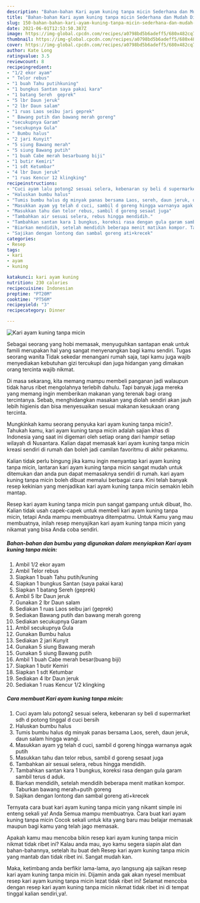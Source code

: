 ```yaml
---
description: "Bahan-bahan Kari ayam kuning tanpa micin Sederhana dan Mudah Dibuat"
title: "Bahan-bahan Kari ayam kuning tanpa micin Sederhana dan Mudah Dibuat"
slug: 150-bahan-bahan-kari-ayam-kuning-tanpa-micin-sederhana-dan-mudah-dibuat
date: 2021-06-01T12:53:50.387Z
image: https://img-global.cpcdn.com/recipes/a0798bd5b6adeff5/680x482cq70/kari-ayam-kuning-tanpa-micin-foto-resep-utama.jpg
thumbnail: https://img-global.cpcdn.com/recipes/a0798bd5b6adeff5/680x482cq70/kari-ayam-kuning-tanpa-micin-foto-resep-utama.jpg
cover: https://img-global.cpcdn.com/recipes/a0798bd5b6adeff5/680x482cq70/kari-ayam-kuning-tanpa-micin-foto-resep-utama.jpg
author: Kate Long
ratingvalue: 3.5
reviewcount: 8
recipeingredient:
- "1/2 ekor ayam"
- " Telor rebus"
- "1 buah Tahu putihkuning"
- "1 bungkus Santan saya pakai kara"
- "1 batang Sereh  geprek"
- "5 lbr Daun jeruk"
- "2 lbr Daun salam"
- "1 ruas Laos seibu jari geprek"
- " Bawang putih dan bawang merah goreng"
- "secukupnya Garam"
- "secukupnya Gula"
- " Bumbu halus"
- "2 jari Kunyit"
- "5 siung Bawang merah"
- "5 siung Bawang putih"
- "1 buah Cabe merah besarbuang biji"
- "1 butir Kemiri"
- "1 sdt Ketumbar"
- "4 lbr Daun jeruk"
- "1 ruas Kencur 12 klingking"
recipeinstructions:
- "Cuci ayam lalu potong2 sesuai selera, kebenaran sy beli d supermarket sdh d potong tinggal d cuci bersih"
- "Haluskan bumbu halus"
- "Tumis bumbu halus dg minyak panas bersama Laos, sereh, daun jeruk, daun salam hingga wangi."
- "Masukkan ayam yg telah d cuci, sambil d goreng hingga warnanya agak putih"
- "Masukkan tahu dan telor rebus, sambil d goreng sesaat juga"
- "Tambahkan air sesuai selera, rebus hingga mendidih."
- "Tambahkan santan kara 1 bungkus, koreksi rasa dengan gula garam sambil terus d aduk."
- "Biarkan mendidih, setelah mendidih beberapa menit matikan kompor. Taburkan bawang merah+putih goreng"
- "Sajikan dengan lontong dan sambal goreng ati+krecek"
categories:
- Resep
tags:
- kari
- ayam
- kuning

katakunci: kari ayam kuning 
nutrition: 230 calories
recipecuisine: Indonesian
preptime: "PT20M"
cooktime: "PT56M"
recipeyield: "3"
recipecategory: Dinner

---
```



![Kari ayam kuning tanpa micin](https://img-global.cpcdn.com/recipes/a0798bd5b6adeff5/680x482cq70/kari-ayam-kuning-tanpa-micin-foto-resep-utama.jpg)

Sebagai seorang yang hobi memasak, menyuguhkan santapan enak untuk famili merupakan hal yang sangat menyenangkan bagi kamu sendiri. Tugas seorang  wanita Tidak sekedar menangani rumah saja, tapi kamu juga wajib menyediakan kebutuhan gizi tercukupi dan juga hidangan yang dimakan orang tercinta wajib nikmat.

Di masa  sekarang, kita memang mampu membeli panganan jadi walaupun tidak harus ribet mengolahnya terlebih dahulu. Tapi banyak juga mereka yang memang ingin memberikan makanan yang terenak bagi orang tercintanya. Sebab, menghidangkan masakan yang diolah sendiri akan jauh lebih higienis dan bisa menyesuaikan sesuai makanan kesukaan orang tercinta. 



Mungkinkah kamu seorang penyuka kari ayam kuning tanpa micin?. Tahukah kamu, kari ayam kuning tanpa micin adalah sajian khas di Indonesia yang saat ini digemari oleh setiap orang dari hampir setiap wilayah di Nusantara. Kalian dapat memasak kari ayam kuning tanpa micin kreasi sendiri di rumah dan boleh jadi camilan favoritmu di akhir pekanmu.

Kalian tidak perlu bingung jika kamu ingin menyantap kari ayam kuning tanpa micin, lantaran kari ayam kuning tanpa micin sangat mudah untuk ditemukan dan anda pun dapat memasaknya sendiri di rumah. kari ayam kuning tanpa micin boleh dibuat memalui berbagai cara. Kini telah banyak resep kekinian yang menjadikan kari ayam kuning tanpa micin semakin lebih mantap.

Resep kari ayam kuning tanpa micin pun sangat gampang untuk dibuat, lho. Kalian tidak usah capek-capek untuk membeli kari ayam kuning tanpa micin, tetapi Anda mampu membuatnya ditempatmu. Untuk Kamu yang mau membuatnya, inilah resep menyajikan kari ayam kuning tanpa micin yang nikamat yang bisa Anda coba sendiri.

<!--inarticleads1-->

##### Bahan-bahan dan bumbu yang digunakan dalam menyiapkan Kari ayam kuning tanpa micin:

1. Ambil 1/2 ekor ayam
1. Ambil  Telor rebus
1. Siapkan 1 buah Tahu putih/kuning
1. Siapkan 1 bungkus Santan (saya pakai kara)
1. Siapkan 1 batang Sereh  (geprek)
1. Ambil 5 lbr Daun jeruk
1. Gunakan 2 lbr Daun salam
1. Sediakan 1 ruas Laos seibu jari (geprek)
1. Sediakan  Bawang putih dan bawang merah goreng
1. Sediakan secukupnya Garam
1. Ambil secukupnya Gula
1. Gunakan  Bumbu halus
1. Sediakan 2 jari Kunyit
1. Gunakan 5 siung Bawang merah
1. Gunakan 5 siung Bawang putih
1. Ambil 1 buah Cabe merah besar(buang biji)
1. Siapkan 1 butir Kemiri
1. Siapkan 1 sdt Ketumbar
1. Sediakan 4 lbr Daun jeruk
1. Sediakan 1 ruas Kencur 1/2 klingking




<!--inarticleads2-->

##### Cara membuat Kari ayam kuning tanpa micin:

1. Cuci ayam lalu potong2 sesuai selera, kebenaran sy beli d supermarket sdh d potong tinggal d cuci bersih
1. Haluskan bumbu halus
1. Tumis bumbu halus dg minyak panas bersama Laos, sereh, daun jeruk, daun salam hingga wangi.
1. Masukkan ayam yg telah d cuci, sambil d goreng hingga warnanya agak putih
1. Masukkan tahu dan telor rebus, sambil d goreng sesaat juga
1. Tambahkan air sesuai selera, rebus hingga mendidih.
1. Tambahkan santan kara 1 bungkus, koreksi rasa dengan gula garam sambil terus d aduk.
1. Biarkan mendidih, setelah mendidih beberapa menit matikan kompor. Taburkan bawang merah+putih goreng
1. Sajikan dengan lontong dan sambal goreng ati+krecek




Ternyata cara buat kari ayam kuning tanpa micin yang nikamt simple ini enteng sekali ya! Anda Semua mampu membuatnya. Cara buat kari ayam kuning tanpa micin Cocok sekali untuk kita yang baru mau belajar memasak maupun bagi kamu yang telah jago memasak.

Apakah kamu mau mencoba bikin resep kari ayam kuning tanpa micin nikmat tidak ribet ini? Kalau anda mau, ayo kamu segera siapin alat dan bahan-bahannya, setelah itu buat deh Resep kari ayam kuning tanpa micin yang mantab dan tidak ribet ini. Sangat mudah kan. 

Maka, ketimbang anda berfikir lama-lama, ayo langsung aja sajikan resep kari ayam kuning tanpa micin ini. Dijamin anda gak akan nyesel membuat resep kari ayam kuning tanpa micin lezat tidak ribet ini! Selamat mencoba dengan resep kari ayam kuning tanpa micin nikmat tidak ribet ini di tempat tinggal kalian sendiri,ya!.

